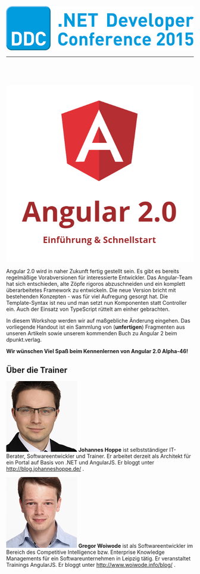 ![logo](images/logo.png)
<hr>

&nbsp;

&nbsp;

![logo](images/angular.png)


Angular 2.0 wird in naher Zukunft fertig gestellt sein. Es gibt es bereits regelmäßige Vorabversionen für interessierte Entwickler. Das Angular-Team hat sich entschieden, alte Zöpfe rigoros abzuschneiden und ein komplett überarbeitetes Framework zu entwickeln. Die neue Version bricht mit bestehenden Konzepten - was für viel Aufregung gesorgt hat. Die Template-Syntax ist neu und man setzt nun Komponenten statt Controller ein. Auch der Einsatz von TypeScript rüttelt am einher gebrachten.

In diesem Workshop werden wir auf maßgebliche Änderung eingehen. Das vorliegende Handout ist ein Sammlung von (**unfertigen**) Fragmenten aus unseren Artikeln sowie unserem kommenden Buch zu Angular 2 beim dpunkt.verlag.

**Wir wünschen Viel Spaß beim Kennenlernen von Angular 2.0 Alpha-46!**


## Über die Trainer

![Johannes Hoppe](images/johannes-hoppe.png)
**Johannes Hoppe** ist selbstständiger IT-Berater, Softwareentwickler und Trainer. Er arbeitet derzeit als Architekt für ein Portal auf Basis von .NET und AngularJS. Er bloggt unter http://blog.johanneshoppe.de/ .

![Gregor Woiwode](images/gregor-woiwode.png)
**Gregor Woiwode** ist als Softwareentwickler im Bereich des Competitive Intelligence bzw. Enterprise Knowledge Managements für ein Softwareunternehmen in Leipzig tätig. Er veranstaltet Trainings AngularJS. Er bloggt unter http://www.woiwode.info/blog/ .

